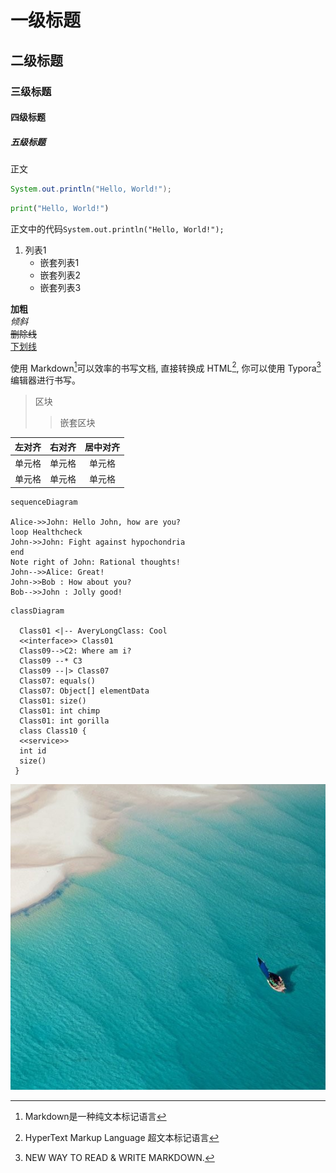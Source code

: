 # 一级标题
## 二级标题
### 三级标题
#### 四级标题
##### 五级标题

正文

```java
System.out.println("Hello, World!");
```

```python
print("Hello, World!")
```

正文中的代码`System.out.println("Hello, World!");`

1. 列表1
   * 嵌套列表1
   + 嵌套列表2
   - 嵌套列表3

**加粗**  
*倾斜*  
~~删除线~~  
<u>下划线</u>  

使用 Markdown[^1]可以效率的书写文档, 直接转换成 HTML[^2], 你可以使用 Typora[^T] 编辑器进行书写。
[^1]:Markdown是一种纯文本标记语言
[^2]:HyperText Markup Language 超文本标记语言
[^T]:NEW WAY TO READ & WRITE MARKDOWN.

> 区块
> > 嵌套区块

| 左对齐 | 右对齐 | 居中对齐 |
| :-----| ----: | :----: |
| 单元格 | 单元格 | 单元格 |
| 单元格 | 单元格 | 单元格 |

```mermaid
sequenceDiagram

Alice->>John: Hello John, how are you?
loop Healthcheck
John->>John: Fight against hypochondria
end
Note right of John: Rational thoughts!
John-->>Alice: Great!
John->>Bob : How about you?
Bob-->>John : Jolly good!
```

```mermaid
classDiagram

  Class01 <|-- AveryLongClass: Cool
  <<interface>> Class01
  Class09-->C2: Where am i?
  Class09 --* C3
  Class09 --|> Class07
  Class07: equals()
  Class07: Object[] elementData
  Class01: size()
  Class01: int chimp
  Class01: int gorilla
  class Class10 {
  <<service>>
  int id
  size()
 }
```
![图片](20220601164600.png "测试图片")
